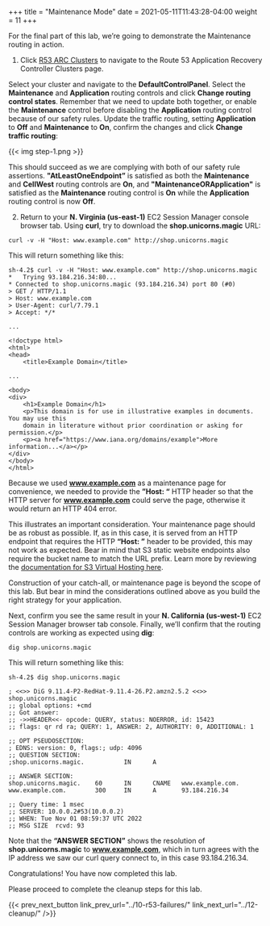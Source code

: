 +++
title = "Maintenance Mode"
date =  2021-05-11T11:43:28-04:00
weight = 11
+++

For the final part of this lab, we’re going to demonstrate the Maintenance routing in action. 

1. Click [R53 ARC Clusters](https://us-west-2.console.aws.amazon.com/route53recovery/home#/recovery-control/clusters) to navigate to the Route 53 Application Recovery Controller Clusters page.

Select your cluster and navigate to the **DefaultControlPanel**. Select the **Maintenance** and **Application** routing controls and click **Change routing control states**. Remember that we need to update both together, or enable the **Maintenance** control before disabling the **Application** routing control because of our safety rules. Update the traffic routing, setting **Application** to **Off** and **Maintenance** to **On**, confirm the changes and click **Change traffic routing**:

{{< img step-1.png >}}

This should succeed as we are complying with both of our safety rule assertions. **"AtLeastOneEndpoint”** is satisfied as both the **Maintenance** and **CellWest** routing controls are **On**, and **"MaintenanceORApplication"** is satisfied as the **Maintenance** routing control is **On** while the **Application** routing control is now **Off**.

2. Return to your **N. Virginia (us-east-1)** EC2 Session Manager console browser tab. Using **curl**, try to download the **shop.unicorns.magic** URL:

```
curl -v -H "Host: www.example.com" http://shop.unicorns.magic
```

This will return something like this:

```
sh-4.2$ curl -v -H "Host: www.example.com" http://shop.unicorns.magic
*   Trying 93.184.216.34:80...
* Connected to shop.unicorns.magic (93.184.216.34) port 80 (#0)
> GET / HTTP/1.1
> Host: www.example.com
> User-Agent: curl/7.79.1
> Accept: */*

...

<!doctype html>
<html>
<head>
    <title>Example Domain</title>

...

<body>
<div>
    <h1>Example Domain</h1>
    <p>This domain is for use in illustrative examples in documents. You may use this
    domain in literature without prior coordination or asking for permission.</p>
    <p><a href="https://www.iana.org/domains/example">More information...</a></p>
</div>
</body>
</html>
```

Because we used **www.example.com** as a maintenance page for convenience, we needed to provide the **”Host: “** HTTP header so that the HTTP server for **www.example.com** could serve the page, otherwise it would return an HTTP 404 error.

This illustrates an important consideration. Your maintenance page should be as robust as possible. If, as in this case, it is served from an HTTP endpoint that requires the HTTP **“Host: ”** header to be provided, this may not work as expected. Bear in mind that S3 static website endpoints also require the bucket name to match the URL prefix. Learn more by reviewing the [documentation for S3 Virtual Hosting here](https://docs.aws.amazon.com/AmazonS3/latest/userguide/VirtualHosting.html).

Construction of your catch-all, or maintenance page is beyond the scope of this lab. But bear in mind the considerations outlined above as you build the right strategy for your application.

Next, confirm you see the same result in your **N. California (us-west-1)** EC2 Session Manager browser tab console. Finally, we’ll confirm that the routing controls are working as expected using **dig**:

```
dig shop.unicorns.magic
```

This will return something like this:

```
sh-4.2$ dig shop.unicorns.magic

; <<>> DiG 9.11.4-P2-RedHat-9.11.4-26.P2.amzn2.5.2 <<>> shop.unicorns.magic
;; global options: +cmd
;; Got answer:
;; ->>HEADER<<- opcode: QUERY, status: NOERROR, id: 15423
;; flags: qr rd ra; QUERY: 1, ANSWER: 2, AUTHORITY: 0, ADDITIONAL: 1

;; OPT PSEUDOSECTION:
; EDNS: version: 0, flags:; udp: 4096
;; QUESTION SECTION:
;shop.unicorns.magic.           IN      A

;; ANSWER SECTION:
shop.unicorns.magic.    60      IN      CNAME   www.example.com.
www.example.com.        300     IN      A       93.184.216.34

;; Query time: 1 msec
;; SERVER: 10.0.0.2#53(10.0.0.2)
;; WHEN: Tue Nov 01 08:59:37 UTC 2022
;; MSG SIZE  rcvd: 93
```

Note that the **“ANSWER SECTION”** shows the resolution of **shop.unicorns.magic** to **www.example.com**, which in turn agrees with the IP address we saw our curl query connect to, in this case 93.184.216.34.

Congratulations! You have now completed this lab.

Please proceed to complete the cleanup steps for this lab.


{{< prev_next_button link_prev_url="../10-r53-failures/" link_next_url="../12-cleanup/" />}}

